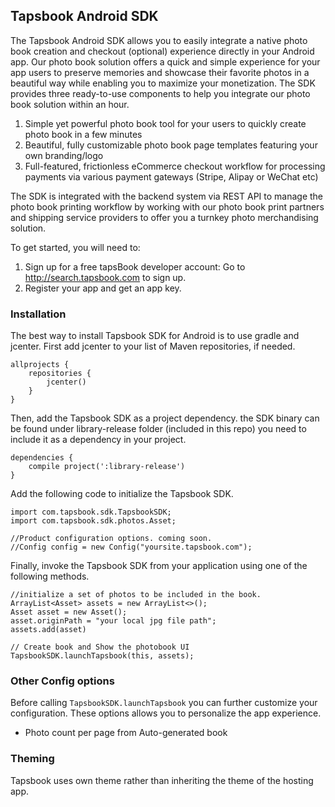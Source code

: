 ## Tapsbook Android SDK

The Tapsbook Android SDK allows you to easily integrate a native photo book creation and checkout (optional) experience directly in your Android app. Our photo book solution offers a quick and simple experience for your app users to preserve memories and showcase their favorite photos in a beautiful way while enabling you to maximize your monetization. The SDK provides three ready-to-use components to help you integrate our photo book solution within an hour.

1. Simple yet powerful photo book tool for your users to quickly create photo book in a few minutes
2. Beautiful, fully customizable photo book page templates featuring your own branding/logo
3. Full-featured, frictionless eCommerce checkout workflow for processing payments via various payment gateways (Stripe, Alipay or WeChat etc)

The SDK is integrated with the backend system via REST API to manage the photo book printing workflow by working with our photo book print partners and shipping service providers to offer you a turnkey photo merchandising solution.

To get started, you will need to:

1. Sign up for a free tapsBook developer account: Go to http://search.tapsbook.com to sign up.
2. Register your app and get an app key.

### Installation

The best way to install Tapsbook SDK for Android is to use gradle and jcenter. First add jcenter to your list of Maven repositories, if needed.

```
allprojects {
    repositories {
        jcenter()
    }
}
```

Then, add the Tapsbook SDK as a project dependency. the SDK binary can be found under library-release folder (included in this repo) you need to include it as a dependency in your project.

```
dependencies {
    compile project(':library-release')
}
```

Add the following code to initialize the Tapsbook SDK.

```
import com.tapsbook.sdk.TapsbookSDK;
import com.tapsbook.sdk.photos.Asset;

//Product configuration options. coming soon.
//Config config = new Config("yoursite.tapsbook.com");
```

Finally, invoke the Tapsbook SDK from your application using one of the following methods.

```
//initialize a set of photos to be included in the book.
ArrayList<Asset> assets = new ArrayList<>();
Asset asset = new Asset();
asset.originPath = "your local jpg file path";
assets.add(asset)

// Create book and Show the photobook UI
TapsbookSDK.launchTapsbook(this, assets);	
```

### Other Config options

Before calling `TapsbookSDK.launchTapsbook` you can further customize your configuration.
These options allows you to personalize the app experience.

* Photo count per page from Auto-generated book


### Theming

Tapsbook uses own theme rather than inheriting the theme of the hosting app.

